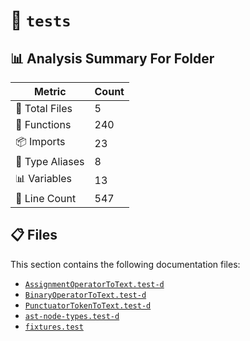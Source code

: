 # 📁 `tests`

## 📊 Analysis Summary For Folder

| Metric | Count |
|--------|-------|
| 📁 Total Files | 5 |
| 🔧 Functions | 240 |
| 📦 Imports | 23 |
| 📑 Type Aliases | 8 |
| 📊 Variables | 13 |
| 🔢 Line Count | 547 |


## 📋 Files

This section contains the following documentation files:

- [`AssignmentOperatorToText.test-d`](./AssignmentOperatorToText.test-d.md)
- [`BinaryOperatorToText.test-d`](./BinaryOperatorToText.test-d.md)
- [`PunctuatorTokenToText.test-d`](./PunctuatorTokenToText.test-d.md)
- [`ast-node-types.test-d`](./ast-node-types.test-d.md)
- [`fixtures.test`](./fixtures.test.md)